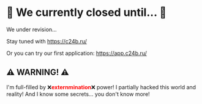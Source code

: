 # 🔐 We currently closed until... 🔐

We under revision...

Stay tuned with https://c24b.ru/

Or you can try our first application: https://app.c24b.ru/

## ⚠️ WARNING! ⚠️

I'm full-filled by ❌<span style="color: red; font-weight: bolder;">**externmination**</span>❌ power! I partially hacked this world and reality! And I know some secrets... you don't know more!
